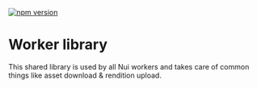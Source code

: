 <!--- when a new release happens, the VERSION and URL in the badge have to be manually updated because it's a private registry --->
[![npm version](https://img.shields.io/badge/%40nui%2Flibrary-1.0.0-blue.svg)](https://artifactory.corp.adobe.com/artifactory/npm-nui-release/@nui/library/-/@nui/library-1.0.0.tgz)

# Worker library

This shared library is used by all Nui workers and takes care of common things like asset download & rendition upload.
